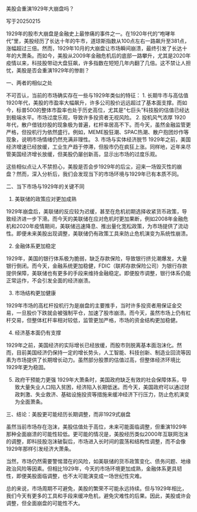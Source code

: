 美股会重演1929年大崩盘吗？

写于20250215

1929年的股市大崩盘是金融史上最惨痛的事件之一。在1920年代的“咆哮年代”里，美股经历了长达十年的牛市，道琼斯指数从100点左右一路飙升至381点，涨幅超过三倍。然而，1929年10月的大崩盘让市场瞬间崩溃，最终引发了长达十年的大萧条。而如今，美股从2009年金融危机后的底部一路攀升，尤其是2020年疫情以来，科技股带动大盘狂飙，许多指数在短短几年内翻了几倍。这不禁让人担忧，美股是否会重演1929年的惨剧？

一、两者的相似之处

不可否认，当前的市场确实存在一些与1929年类似的特征：
	1.	长期牛市与高估值
1920年代，美股的市盈率大幅飙升，许多公司股价远远超过了基本面支撑。而如今，标普500的整体市盈率也处于历史高位，尤其是“七巨头”科技股的估值已经达到极端水平。市场过度乐观，导致许多投资者无视风险。
	2.	投机风气浓厚
1920年代，散户借钱炒股的现象极为普遍，杠杆率居高不下。而今天，虽然金融监管更严格，但投机行为依然盛行。例如，MEME股狂潮、SPAC热潮、散户抱团炒作等现象，说明市场情绪仍然充满非理性。
	3.	市场与实体经济脱节
1929年之前，美国经济增速已经放缓，工业生产趋于停滞，但股市仍在疯狂上涨。同样地，近年来尽管美国经济增长放缓，但美股仍屡创新高，显示出市场的过度乐观。

这些相似点让人不禁担心，美股是否会步1929年的后尘，迎来一场毁灭性的崩盘？然而，深入分析后，我们会发现当下的市场环境与1929年已有本质不同。

二、当下市场与1929年的关键不同

1. 美联储的政策应对更加成熟

1929年崩盘后，美联储的反应较为迟缓，甚至在危机初期选择收紧货币政策，导致经济进一步下滑。而今天的美联储在应对危机时更加果断，例如2008年金融危机和2020年疫情期间，美联储迅速降息、推出量化宽松政策，为市场提供了流动性。即便未来美股出现调整，美联储仍有政策工具来防止危机演变为系统性崩溃。

2. 金融体系更加稳定

1929年，美国的银行体系极为脆弱，缺乏存款保险，导致银行挤兑潮爆发，大量银行倒闭。而今天，金融系统更加稳健，FDIC（联邦存款保险公司）为银行存款提供保障，美联储也有更多的手段来维持金融稳定。即便股市调整，银行体系仍能正常运作，不会引发全面的经济崩溃。

3. 市场结构更加健康

1929年市场的高杠杆投机行为是崩盘的主要推手，当时许多投资者用保证金交易，一旦股价下跌就会被强制平仓，加速了股市崩溃。而今天，虽然市场上仍有杠杆交易，但整体杠杆率相对较低，监管更加严格，市场的资金结构更加稳健。

4. 经济基本面仍有支撑

1929年之前，美国经济的实际增长已经放缓，而股市则脱离基本面泡沫化。然而，目前美国经济仍保持一定的增长势头，人工智能、科技创新、制造业回流等因素为市场提供了长期增长动力。虽然部分股票的估值过高，但整体经济环境比1929年更为稳固。

5. 政府干预能力更强
1929年大萧条时，美国政府缺乏有效的社会保障体系，导致大量失业人口陷入贫困，经济陷入长期低迷。而今天，美国政府可以通过财政刺激、失业救济、基础设施投资等措施来缓冲经济下行压力，防止危机演变为全面萧条。

三、结论：美股更可能经历长期调整，而非1929式崩盘

虽然当前市场存在泡沫，美股估值处于高位，未来可能面临调整，但重演1929年那种全面崩溃的可能性较低。更可能的情况是，美股经历类似2000年互联网泡沫的调整，即科技股泡沫破裂后，市场进入长时间的震荡和结构性调整，而不会像1929年那样引发经济大萧条。

当然，市场仍然需要警惕潜在的风险，如美联储的货币政策变化、债务问题、地缘政治风险等因素。但相比1929年，今天的市场环境更加成熟，金融体系更具韧性，即便美股面临调整，也不太可能演变成一场世纪性灾难。

总的来说，市场周期不可避免，美股的繁荣不可能永远持续。但与1929年相比，我们今天有更多的工具和手段来缓冲危机，避免灾难性的后果。因此，美股或许会调整，但全面崩盘的可能性不大。
